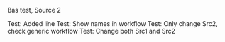 Bas test, Source 2

Test: Added line
Test: Show names in workflow
Test: Only change Src2, check generic workflow
Test: Change both Src1 and Src2